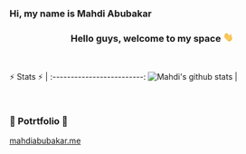 ### Hi, my name is Mahdi Abubakar

<h3 align ="center"> Hello guys, welcome to my space <img src="https://raw.githubusercontent.com/ABSphreak/ABSphreak/master/gifs/Hi.gif" width="18px"> </h3>
&nbsp;

⚡ Stats ⚡ |
:-------------------------:
![Mahdi's github stats](https://github-readme-stats.vercel.app/api?username=mahdiabubakar&show_icons=true&count_private=true&hide_border=true&title_color=70a5fd&icon_color=bf91f3&text_color=38bdae&bg_color=0d1117) |

&nbsp;

### 📜 Potrtfolio 📜

[mahdiabubakar.me](https://mahdiabubakar.me)
&nbsp;
